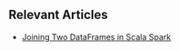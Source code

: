 ## Relevant Articles
- [Joining Two DataFrames in Scala Spark](https://www.baeldung.com/scala/spark-joining-dataframes)
